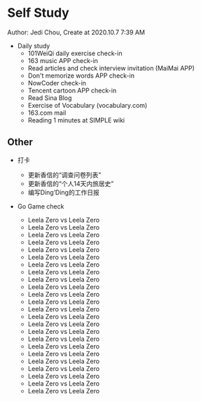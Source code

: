# Self Study

Author: Jedi Chou, Create at 2020.10.7 7:39 AM

* Daily study
  * 101WeiQi daily exercise check-in
  * 163 music APP check-in
  * Read articles and check interview invitation (MaiMai APP)
  * Don't memorize words APP check-in
  * NowCoder check-in
  * Tencent cartoon APP check-in
  * Read Sina Blog
  * Exercise of Vocabulary (vocabulary.com)
  * 163.com mail
  * Reading 1 minutes at SIMPLE wiki

## Other

* 打卡
  * 更新香信的“调查问卷列表”
  * 更新香信的“个人14天内旅居史”
  * 编写Ding’Ding的工作日报

* Go Game check
  * Leela Zero vs Leela Zero
  * Leela Zero vs Leela Zero
  * Leela Zero vs Leela Zero
  * Leela Zero vs Leela Zero
  * Leela Zero vs Leela Zero
  * Leela Zero vs Leela Zero
  * Leela Zero vs Leela Zero
  * Leela Zero vs Leela Zero
  * Leela Zero vs Leela Zero
  * Leela Zero vs Leela Zero
  * Leela Zero vs Leela Zero
  * Leela Zero vs Leela Zero
  * Leela Zero vs Leela Zero
  * Leela Zero vs Leela Zero
  * Leela Zero vs Leela Zero
  * Leela Zero vs Leela Zero
  * Leela Zero vs Leela Zero
  * Leela Zero vs Leela Zero
  * Leela Zero vs Leela Zero
  * Leela Zero vs Leela Zero
  * Leela Zero vs Leela Zero
  * Leela Zero vs Leela Zero
  * Leela Zero vs Leela Zero
  * Leela Zero vs Leela Zero
